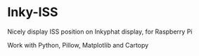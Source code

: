 # Inky-ISS
Nicely display ISS position on Inkyphat display, for Raspberry Pi

Work with Python, Pillow, Matplotlib and Cartopy

